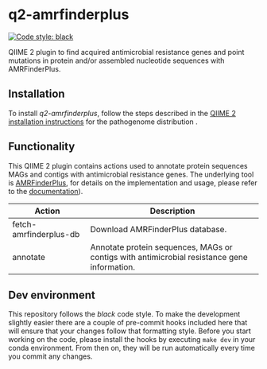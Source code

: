 # q2-amrfinderplus

[![Code style: black](https://img.shields.io/badge/code%20style-black-000000.svg)](https://github.com/psf/black)

QIIME 2 plugin to find acquired antimicrobial resistance genes and point mutations in protein and/or assembled nucleotide sequences with AMRFinderPlus.

## Installation
To install _q2-amrfinderplus_, follow the steps described in the [QIIME 2 installation instructions](https://docs.qiime2.org/2024.10/install/native/#qiime-2-pathogenome-distribution) for the pathogenome distribution .


## Functionality
This QIIME 2 plugin contains actions used to annotate protein sequences MAGs and contigs with antimicrobial resistance genes. The underlying tool is [AMRFinderPlus](https://www.ncbi.nlm.nih.gov/pathogens/antimicrobial-resistance/AMRFinder/), for details on
the implementation and usage, please refer to the [documentation](https://github.com/ncbi/amr/wiki)).

| Action                 | Description                                                                                |
|------------------------|--------------------------------------------------------------------------------------------|
| fetch-amrfinderplus-db | Download AMRFinderPlus database.                                                           |
| annotate               | Annotate protein sequences, MAGs or contigs with antimicrobial resistance gene information.|

## Dev environment
This repository follows the _black_ code style. To make the development slightly easier
there are a couple of pre-commit hooks included here that will ensure that your changes
follow that formatting style. Before you start working on the code, please
install the hooks by executing `make dev` in your conda environment. From then on,
they will be run automatically every time you commit any changes.
